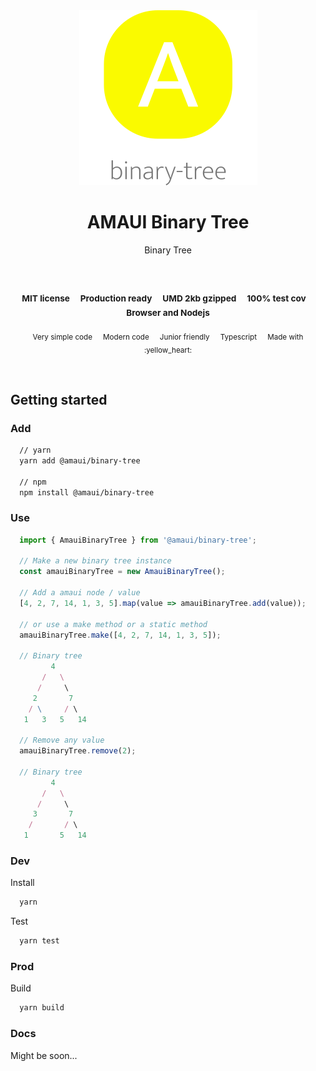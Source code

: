 
</br >
</br >

<p align='center'>
  <a target='_blank' rel='noopener noreferrer' href='#'>
    <img src='utils/images/logo.svg' alt='AMAUI logo' />
  </a>
</p>

<h1 align='center'>AMAUI Binary Tree</h1>

<p align='center'>
  Binary Tree
</p>

<br />

<h3 align='center'>
  <sub>MIT license&nbsp;&nbsp;&nbsp;&nbsp;</sub>
  <sub>Production ready&nbsp;&nbsp;&nbsp;&nbsp;</sub>
  <sub>UMD 2kb gzipped&nbsp;&nbsp;&nbsp;&nbsp;</sub>
  <sub>100% test cov&nbsp;&nbsp;&nbsp;&nbsp;</sub>
  <sub>Browser and Nodejs</sub>
</h3>

<p align='center'>
    <sub>Very simple code&nbsp;&nbsp;&nbsp;&nbsp;</sub>
    <sub>Modern code&nbsp;&nbsp;&nbsp;&nbsp;</sub>
    <sub>Junior friendly&nbsp;&nbsp;&nbsp;&nbsp;</sub>
    <sub>Typescript&nbsp;&nbsp;&nbsp;&nbsp;</sub>
    <sub>Made with :yellow_heart:</sub>
</p>

<br />

## Getting started

### Add

```sh
  // yarn
  yarn add @amaui/binary-tree

  // npm
  npm install @amaui/binary-tree
```

### Use

```javascript
  import { AmauiBinaryTree } from '@amaui/binary-tree';

  // Make a new binary tree instance
  const amauiBinaryTree = new AmauiBinaryTree();

  // Add a amaui node / value
  [4, 2, 7, 14, 1, 3, 5].map(value => amauiBinaryTree.add(value));

  // or use a make method or a static method
  amauiBinaryTree.make([4, 2, 7, 14, 1, 3, 5]);

  // Binary tree
         4
       /   \
      /     \
     2       7
    / \     / \
   1   3   5   14

  // Remove any value
  amauiBinaryTree.remove(2);

  // Binary tree
         4
       /   \
      /     \
     3       7
    /       / \
   1       5   14
```

### Dev

Install

```sh
  yarn
```

Test

```sh
  yarn test
```

### Prod

Build

```sh
  yarn build
```

### Docs

Might be soon...
